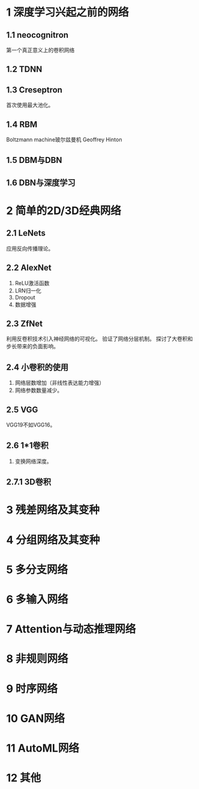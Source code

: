 

# 1 深度学习兴起之前的网络
## 1.1 neocognitron
第一个真正意义上的卷积网络
## 1.2 TDNN
## 1.3 Creseptron
首次使用最大池化。
## 1.4 RBM
Boltzmann machine玻尔兹曼机
Geoffrey Hinton

## 1.5 DBM与DBN
## 1.6 DBN与深度学习





# 2 简单的2D/3D经典网络
## 2.1 LeNets
应用反向传播理论。
## 2.2 AlexNet
1. ReLU激活函数
2. LRN归一化
3. Dropout
4. 数据增强
## 2.3 ZfNet
利用反卷积技术引入神经网络的可视化。
验证了网络分层机制。
探讨了大卷积和步长带来的负面影响。

## 2.4 小卷积的使用
1. 网络层数增加（非线性表达能力增强）
2. 网络参数数量减少。

## 2.5 VGG
VGG19不如VGG16。

## 2.6 1*1卷积
1. 变换网络深度。
   
## 2.7.1 3D卷积


# 3 残差网络及其变种


# 4 分组网络及其变种

# 5 多分支网络

# 6 多输入网络

# 7 Attention与动态推理网络

# 8 非规则网络

# 9 时序网络

# 10 GAN网络

# 11 AutoML网络

# 12 其他